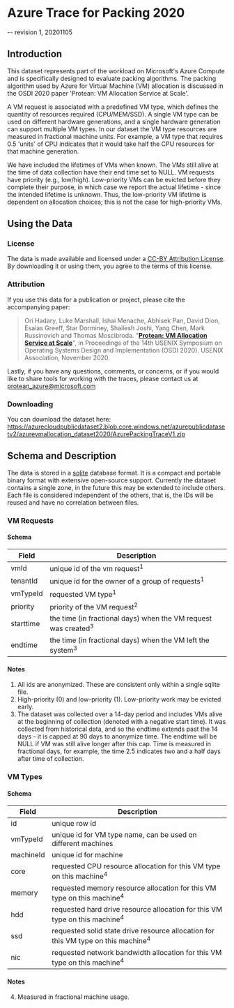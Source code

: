 # Azure Trace for Packing 2020
-- revision 1, 20201105

## Introduction
This dataset represents part of the workload on Microsoft's Azure Compute and is specifically designed to evaluate packing algorithms. The packing algorithm used by Azure for Virtual Machine (VM) allocation is discussed in the OSDI 2020 paper 'Protean: VM Allocation Service at Scale'. 

A VM request is associated with a predefined VM type, which defines the quantity of resources required (CPU/MEM/SSD). A single VM type can be used on different hardware generations, and a single hardware generation can support multiple VM types. In our dataset the VM type resources are measured in fractional machine units. For example, a VM type that requires 0.5 'units' of CPU indicates that it would take half the CPU resources for that machine generation.

We have included the lifetimes of VMs when known. The VMs still alive at the time of data collection have their end time set to NULL.  VM requests have priority (e.g., low/high). Low-priority VMs can be evicted before they complete their purpose, in which case we report the actual lifetime - since the intended lifetime is unknown.  Thus, the low-priority VM lifetime is dependent on allocation choices; this is not the case for high-priority VMs.
 
## Using the Data

### License
The data is made available and licensed under a [CC-BY Attribution License](https://github.com/Azure/AzurePublicDataset/blob/master/LICENSE). By downloading it or using them, you agree to the terms of this license.

### Attribution
If you use this data for a publication or project, please cite the accompanying paper:

> Ori Hadary, Luke Marshall, Ishai Menache, Abhisek Pan, David Dion, Esaias Greeff, Star Dorminey, Shailesh Joshi, Yang Chen, Mark Russinovich and Thomas Moscibroda. "[**Protean: VM Allocation Service at Scale**](https://www.microsoft.com/en-us/research/publication/protean-vm-allocation-service-at-scale/)", in Proceedings of the 14th USENIX Symposium on Operating Systems Design and Implementation (OSDI 2020). USENIX Association, November 2020. 


Lastly, if you have any questions, comments, or concerns, or if you would like to share tools for working with the traces, please contact us at protean_azure@microsoft.com 

### Downloading

You can download the dataset here: https://azurecloudpublicdataset2.blob.core.windows.net/azurepublicdatasetv2/azurevmallocation_dataset2020/AzurePackingTraceV1.zip 

## Schema and Description

The data is stored in a [sqlite](https://www.sqlite.org/index.html) database format.  It is a compact and portable binary format with extensive open-source support. Currently the dataset contains a single zone, in the future this may be extended to include others.  Each file is considered independent of the others, that is, the IDs will be reused and have no correlation between files.

### VM Requests
#### Schema
|Field|Description  |
|--|--|
| vmId | unique id of the vm request<sup>1</sup> |
| tenantId | unique id for the owner of a group of requests<sup>1</sup> |
| vmTypeId | requested VM type<sup>1</sup>|
| priority | priority of the VM request<sup>2</sup>|
| starttime | the time (in fractional days) when the VM request was created<sup>3</sup>
| endtime | the time (in fractional days) when the VM left the system<sup>3</sup>

#### Notes
 1. All ids are anonymized. These are consistent only within a single sqlite file. 
 2. High-priority (0) and low-priority (1). Low-priority work may be evicted early.
 3. The dataset was collected over a 14-day period and includes VMs alive at the beginning of collection (denoted with a negative start time). It was collected from historical data, and so the endtime extends past the 14 days - it is capped at 90 days to anonymize time. The endtime will be NULL if VM was still alive longer after this cap. Time is measured in fractional days, for example, the time 2.5 indicates two and a half days after time of collection.

### VM Types
#### Schema

|Field|Description  |
|--|--|
| id | unique row id |
| vmTypeId | unique id for VM type name, can be used on different machines |
| machineId | unique id for machine | 
| core | requested CPU resource allocation for this VM type on this machine<sup>4</sup>|  
| memory | requested memory resource allocation for this VM type on this machine<sup>4</sup>|  
| hdd | requested hard drive resource allocation for this VM type on this machine<sup>4</sup>|  
| ssd | requested solid state drive resource allocation for this VM type on this machine<sup>4</sup>|  
| nic | requested network bandwidth allocation for this VM type on this machine<sup>4</sup>|  

#### Notes
4. Measured in fractional machine usage.

